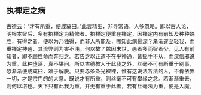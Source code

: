 ## 执禅定之病

古德云：“才有所重，便成窠臼。”此言精细，非寻常语，人多忽略。即以古人论，明根本智后，多有执禅定为精修者。执禅定便重在禅定，因禅定内有前知及种种殊胜，有得之者，便以为乃独得，而非人所能及，哪知此病最深？渐渐遂至轻我，而重禅定神通，其流弊则为害不浅。何以故？兹因末世，愚者多而智者少，见人有前知者，即不顾性命而奔归之。若告之以正道不在乎神通，皆摇手不从，而深信邪说为重。此种堕落，真不堪问。所以古德教人于此我之外，丝毫不可有所重于别事，恐渐渐便成窠臼，难于解脱。只要赤条条光裸裸，惟有这说法听法的人，不肯依靠一切，才是宗门的的大意。既说才有所重，则丝毫不可有攀缘之念。若渐渐重去，则何以堪也。天下只有此我为重，并无有重于此者，若有丝毫法为重，便是入魔。
